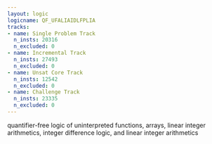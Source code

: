 ```yaml
---
layout: logic
logicname: QF_UFALIAIDLFPLIA
tracks:
- name: Single Problem Track
  n_insts: 20316
  n_excluded: 0
- name: Incremental Track
  n_insts: 27493
  n_excluded: 0
- name: Unsat Core Track
  n_insts: 12542
  n_excluded: 0
- name: Challenge Track
  n_insts: 23335
  n_excluded: 0
---
```

quantifier-free logic of uninterpreted functions, arrays, linear integer arithmetics, integer difference logic, and linear integer arithmetics